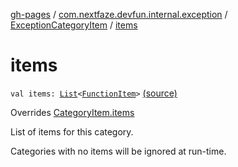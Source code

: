 [gh-pages](../../index.md) / [com.nextfaze.devfun.internal.exception](../index.md) / [ExceptionCategoryItem](index.md) / [items](./items.md)

# items

`val items: `[`List`](https://kotlinlang.org/api/latest/jvm/stdlib/kotlin.collections/-list/index.html)`<`[`FunctionItem`](../../com.nextfaze.devfun.core/-function-item/index.md)`>` [(source)](https://github.com/NextFaze/dev-fun/tree/master/devfun-internal/src/main/java/com/nextfaze/devfun/internal/exception/ExceptionTypes.kt#L30)

Overrides [CategoryItem.items](../../com.nextfaze.devfun.core/-category-item/items.md)

List of items for this category.

Categories with no items will be ignored at run-time.

